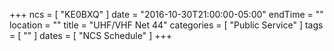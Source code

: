 +++
ncs = [ "KE0BXQ" ]
date = "2016-10-30T21:00:00-05:00"
endTime = ""
location = ""
title = "UHF/VHF Net 44"
categories = [ "Public Service" ]
tags = [ "" ]
dates = [ "NCS Schedule" ]
+++

